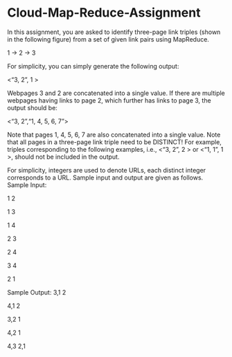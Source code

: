 # Cloud-Map-Reduce-Assignment

In this assignment, you are asked to identify three-page link triples (shown in the following
figure) from a set of given link pairs using MapReduce.

1 -> 2 -> 3

For simplicity, you can simply generate the following output:

<“3, 2”, 1 >

Webpages 3 and 2 are concatenated into a single value. If there are multiple webpages
having links to page 2, which further has links to page 3, the output should be:

<“3, 2”,“1, 4, 5, 6, 7”>

Note that pages 1, 4, 5, 6, 7 are also concatenated into a single value. Note that all pages
in a three-page link triple need to be DISTINCT! For example, triples corresponding to the
following examples, i.e., <“3, 2”, 2 > or <“1, 1”, 1 >, should not be included in the output.

For simplicity, integers are used to denote URLs, each distinct integer corresponds to a
URL. Sample input and output are given as follows.
Sample Input:

1 2

1 3

1 4

2 3

2 4

3 4

2 1


Sample Output:
3,1 2

4,1 2

3,2 1

4,2 1

4,3 2,1
